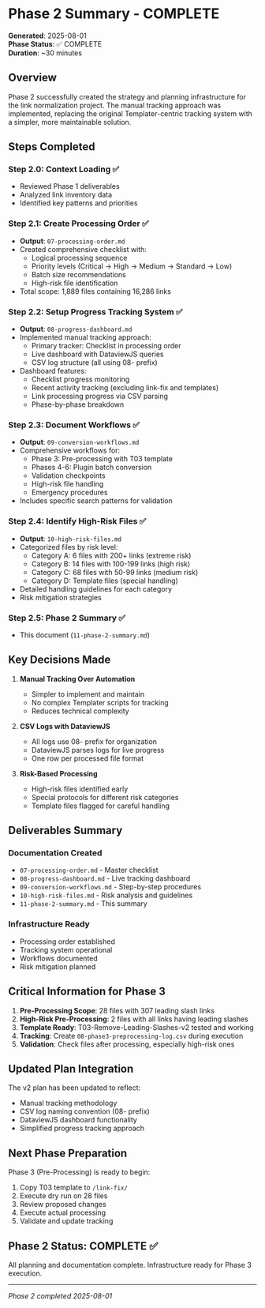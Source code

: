 # Phase 2 Summary - COMPLETE

**Generated**: 2025-08-01  
**Phase Status**: ✅ COMPLETE  
**Duration**: ~30 minutes

## Overview

Phase 2 successfully created the strategy and planning infrastructure for the link normalization project. The manual tracking approach was implemented, replacing the original Templater-centric tracking system with a simpler, more maintainable solution.

## Steps Completed

### Step 2.0: Context Loading ✅
- Reviewed Phase 1 deliverables
- Analyzed link inventory data
- Identified key patterns and priorities

### Step 2.1: Create Processing Order ✅
- **Output**: `07-processing-order.md`
- Created comprehensive checklist with:
  - Logical processing sequence
  - Priority levels (Critical → High → Medium → Standard → Low)
  - Batch size recommendations
  - High-risk file identification
- Total scope: 1,889 files containing 16,286 links

### Step 2.2: Setup Progress Tracking System ✅
- **Output**: `08-progress-dashboard.md`
- Implemented manual tracking approach:
  - Primary tracker: Checklist in processing order
  - Live dashboard with DataviewJS queries
  - CSV log structure (all using 08- prefix)
- Dashboard features:
  - Checklist progress monitoring
  - Recent activity tracking (excluding link-fix and templates)
  - Link processing progress via CSV parsing
  - Phase-by-phase breakdown

### Step 2.3: Document Workflows ✅
- **Output**: `09-conversion-workflows.md`
- Comprehensive workflows for:
  - Phase 3: Pre-processing with T03 template
  - Phases 4-6: Plugin batch conversion
  - Validation checkpoints
  - High-risk file handling
  - Emergency procedures
- Includes specific search patterns for validation

### Step 2.4: Identify High-Risk Files ✅
- **Output**: `10-high-risk-files.md`
- Categorized files by risk level:
  - Category A: 6 files with 200+ links (extreme risk)
  - Category B: 14 files with 100-199 links (high risk)
  - Category C: 68 files with 50-99 links (medium risk)
  - Category D: Template files (special handling)
- Detailed handling guidelines for each category
- Risk mitigation strategies

### Step 2.5: Phase 2 Summary ✅
- This document (`11-phase-2-summary.md`)

## Key Decisions Made

1. **Manual Tracking Over Automation**
   - Simpler to implement and maintain
   - No complex Templater scripts for tracking
   - Reduces technical complexity

2. **CSV Logs with DataviewJS**
   - All logs use 08- prefix for organization
   - DataviewJS parses logs for live progress
   - One row per processed file format

3. **Risk-Based Processing**
   - High-risk files identified early
   - Special protocols for different risk categories
   - Template files flagged for careful handling

## Deliverables Summary

### Documentation Created
- `07-processing-order.md` - Master checklist
- `08-progress-dashboard.md` - Live tracking dashboard
- `09-conversion-workflows.md` - Step-by-step procedures
- `10-high-risk-files.md` - Risk analysis and guidelines
- `11-phase-2-summary.md` - This summary

### Infrastructure Ready
- Processing order established
- Tracking system operational
- Workflows documented
- Risk mitigation planned

## Critical Information for Phase 3

1. **Pre-Processing Scope**: 28 files with 307 leading slash links
2. **High-Risk Pre-Processing**: 2 files with all links having leading slashes
3. **Template Ready**: T03-Remove-Leading-Slashes-v2 tested and working
4. **Tracking**: Create `08-phase3-preprocessing-log.csv` during execution
5. **Validation**: Check files after processing, especially high-risk ones

## Updated Plan Integration

The v2 plan has been updated to reflect:
- Manual tracking methodology
- CSV log naming convention (08- prefix)
- DataviewJS dashboard functionality
- Simplified progress tracking approach

## Next Phase Preparation

Phase 3 (Pre-Processing) is ready to begin:
1. Copy T03 template to `/link-fix/`
2. Execute dry run on 28 files
3. Review proposed changes
4. Execute actual processing
5. Validate and update tracking

## Phase 2 Status: COMPLETE ✅

All planning and documentation complete. Infrastructure ready for Phase 3 execution.

---

*Phase 2 completed 2025-08-01*